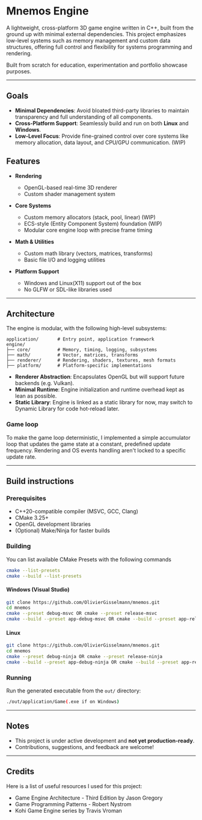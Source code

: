 # Mnemos Engine
A lightweight, cross-platform 3D game engine written in C++, built from the ground up with minimal external dependencies. This project emphasizes low-level systems such as memory management and custom data structures, offering full control and flexibility for systems programming and rendering.

Built from scratch for education, experimentation and portfolio showcase purposes.

---

## Goals
- **Minimal Dependencies**: Avoid bloated third-party libraries to maintain transparency and full understanding of all components.
- **Cross-Platform Support**: Seamlessly build and run on both **Linux** and **Windows**.
- **Low-Level Focus**: Provide fine-grained control over core systems like memory allocation, data layout, and CPU/GPU communication. (WIP)

## Features
- **Rendering**
  - OpenGL-based real-time 3D renderer
  - Custom shader management system

- **Core Systems**
  - Custom memory allocators (stack, pool, linear) (WIP)
  - ECS-style (Entity Component System) foundation (WIP)
  - Modular core engine loop with precise frame timing

- **Math & Utilities**
  - Custom math library (vectors, matrices, transforms)
  - Basic file I/O and logging utilities

- **Platform Support**
  - Windows and Linux(X11) support out of the box
  - No GLFW or SDL-like libraries used

---

## Architecture
The engine is modular, with the following high-level subsystems:

```
application/       # Entry point, application framework
engine/
├── core/          # Memory, timing, logging, subsystems
├── math/          # Vector, matrices, transforms
├── renderer/      # Rendering, shaders, textures, mesh formats
├── platform/      # Platform-specific implementations
```

- **Renderer Abstraction**: Encapsulates OpenGL but will support future backends (e.g. Vulkan).
- **Minimal Runtime**: Engine initialization and runtime overhead kept as lean as possible.
- **Static Library**: Engine is linked as a static library for now, may switch to Dynamic Library for code hot-reload later.

### Game loop
To make the game loop deterministic, I implemented a simple accumulator loop that updates the game state at a constant, predefined update frequency. Rendering and OS events handling aren't locked to a specific update rate.

---

## Build instructions
### Prerequisites

- C++20-compatible compiler (MSVC, GCC, Clang)
- CMake 3.25+
- OpenGL development libraries
- (Optional) Make/Ninja for faster builds

### Building

You can list available CMake Presets with the following commands
```bash
cmake --list-presets
cmake --build --list-presets
```

#### Windows (Visual Studio)
```bash
git clone https://github.com/OlivierGisselmann/mnemos.git
cd mnemos
cmake --preset debug-msvc OR cmake --preset release-msvc
cmake --build --preset app-debug-msvc OR cmake --build --preset app-release-msvc
```

#### Linux
```bash
git clone https://github.com/OlivierGisselmann/mnemos.git
cd mnemos
cmake --preset debug-ninja OR cmake --preset release-ninja
cmake --build --preset app-debug-ninja OR cmake --build --preset app-release-ninja
```

### Running
Run the generated executable from the `out/` directory:
```bash
./out/application/Game(.exe if on Windows)
```

---

## Notes

- This project is under active development and **not yet production-ready**.
- Contributions, suggestions, and feedback are welcome!

---

## Credits
Here is a list of useful resources I used for this project:

- Game Engine Architecture - Third Edition by Jason Gregory
- Game Programming Patterns - Robert Nystrom
- Kohi Game Engine series by Travis Vroman